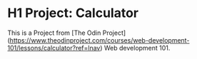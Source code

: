 # H1 Project: Calculator #

This is a Project from [The Odin Project] (https://www.theodinproject.com/courses/web-development-101/lessons/calculator?ref=lnav) Web development 101. 

